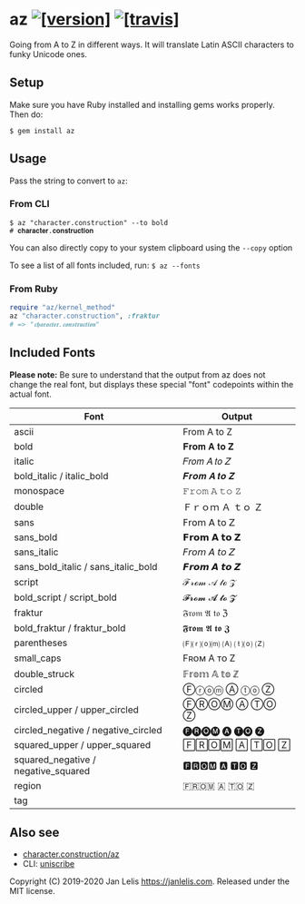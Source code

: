 # az [![[version]](https://badge.fury.io/rb/az.svg)](https://badge.fury.io/rb/az)  [![[travis]](https://travis-ci.org/janlelis/az.png)](https://travis-ci.org/janlelis/az)

Going from A to Z in different ways. It will translate Latin ASCII characters to funky Unicode ones.

## Setup

Make sure you have Ruby installed and installing gems works properly. Then do:

```
$ gem install az
```

## Usage

Pass the string to convert to `az`:

### From CLI

```
$ az "character.construction" --to bold
# 𝐜𝐡𝐚𝐫𝐚𝐜𝐭𝐞𝐫.𝐜𝐨𝐧𝐬𝐭𝐫𝐮𝐜𝐭𝐢𝐨𝐧
```

You can also directly copy to your system clipboard using the `--copy` option

To see a list of all fonts included, run: `$ az --fonts`

### From Ruby

```ruby
require "az/kernel_method"
az "character.construction", :fraktur
# => "𝖈𝖍𝖆𝖗𝖆𝖈𝖙𝖊𝖗.𝖈𝖔𝖓𝖘𝖙𝖗𝖚𝖈𝖙𝖎𝖔𝖓"
```

## Included Fonts

**Please note:** Be sure to understand that the output from az does not change the real font, but displays these special "font" codepoints within the actual font.

Font                                | Output
------------------------------------|------------
ascii                               | From A to Z
bold                                | 𝐅𝐫𝐨𝐦 𝐀 𝐭𝐨 𝐙
italic                              | 𝐹𝑟𝑜𝑚 𝐴 𝑡𝑜 𝑍
bold_italic / italic_bold           | 𝑭𝒓𝒐𝒎 𝑨 𝒕𝒐 𝒁
monospace                           | 𝙵𝚛𝚘𝚖 𝙰 𝚝𝚘 𝚉
double                              | Ｆｒｏｍ Ａ ｔｏ Ｚ
sans                                | 𝖥𝗋𝗈𝗆 𝖠 𝗍𝗈 𝖹
sans_bold                           | 𝗙𝗿𝗼𝗺 𝗔 𝘁𝗼 𝗭
sans_italic                         | 𝘍𝘳𝘰𝘮 𝘈 𝘵𝘰 𝘡
sans_bold_italic / sans_italic_bold | 𝙁𝙧𝙤𝙢 𝘼 𝙩𝙤 𝙕
script                              | ℱ𝓇ℴ𝓂 𝒜 𝓉ℴ 𝒵
bold_script / script_bold           | 𝓕𝓻𝓸𝓶 𝓐 𝓽𝓸 𝓩
fraktur                             | 𝔉𝔯𝔬𝔪 𝔄 𝔱𝔬 ℨ
bold_fraktur / fraktur_bold         | 𝕱𝖗𝖔𝖒 𝕬 𝖙𝖔 𝖅
parentheses                         | 🄕⒭⒪⒨ 🄐 ⒯⒪ 🄩
small_caps                          | Fʀᴏᴍ A ᴛᴏ Z
double_struck                       | 𝔽𝕣𝕠𝕞 𝔸 𝕥𝕠 ℤ
circled                             | Ⓕⓡⓞⓜ Ⓐ ⓣⓞ Ⓩ
circled_upper / upper_circled       | ⒻⓇⓄⓂ Ⓐ ⓉⓄ Ⓩ
circled_negative / negative_circled | 🅕🅡🅞🅜 🅐 🅣🅞 🅩
squared_upper / upper_squared       | 🄵🅁🄾🄼 🄰 🅃🄾 🅉
squared_negative / negative_squared | 🅵🆁🅾🅼 🅰 🆃🅾 🆉
region                              | 🇫🇷🇴🇲 🇦 🇹🇴 🇿
tag                                 | `󠁆󠁲󠁯󠁭 󠁁 󠁴󠁯 󠁚`

## Also see

- [character.construction/az](https://character.construction/az)
- CLI: [uniscribe](https://github.com/janlelis/uniscribe)

Copyright (C) 2019-2020 Jan Lelis <https://janlelis.com>. Released under the MIT license.
